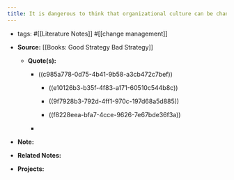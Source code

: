 ```yaml
---
title: It is dangerous to think that organizational culture can be changed quickly.
---
```


- tags: #[[Literature Notes]] #[[change management]]

- **Source:** [[Books: Good Strategy Bad Strategy]]
	 - **Quote(s):**
		 - ((c985a778-0d75-4b41-9b58-a3cb472c7bef))
			 - ((e10126b3-b35f-4f83-a171-60510c544b8c))

			 - ((9f7928b3-792d-4ff1-970c-197d68a5d885))

			 - ((f8228eea-bfa7-4cce-9626-7e67bde36f3a))

		 - 

- **Note:**

- **Related Notes:**

- **Projects:**

